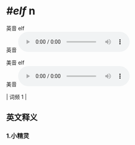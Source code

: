 # ***\#elf*** n
英音 elf  
英音
<audio src="./media/elf1.aac" controls="controls"></audio>

美音 elf  
美音
<audio src="./media/elf2.aac" controls="controls"></audio>



| 词频 1 |  

英文释义
---
### 1.**小精灵**  


